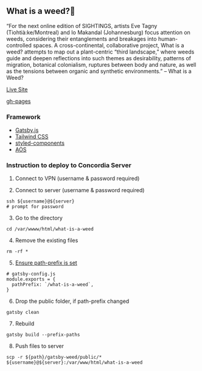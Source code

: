 
## What is a weed?🌱

“For the next online edition of SIGHTINGS, artists Eve Tagny (Tiohtià:ke/Montreal) and Io Makandal (Johannesburg) focus attention on weeds, considering their entanglements and breakages into human-controlled spaces. A cross-continental, collaborative project, What is a weed? attempts to map out a plant-centric “third landscape,” where weeds guide and deepen reflections into such themes as desirability, patterns of migration, botanical colonialism, ruptures between body and nature, as well as the tensions between organic and synthetic environments.” – What is a Weed?

[Live Site](http://ellengallery.concordia.ca/what-is-a-weed/)

[gh-pages](https://carms-dev.github.io/gatsby-weed/)

### Framework

- [Gatsby.js](https://www.gatsbyjs.com/)
- [Tailwind CSS](https://tailwindcss.com/)
- [styled-components](https://styled-components.com/)
- [AOS](https://michalsnik.github.io/aos/)

### Instruction to deploy to Concordia Server

1. Connect to VPN (username & password required)

2. Connect to server (username & password required)

```
ssh ${username}@${server}
# prompt for password
```
3. Go to the directory

```
cd /var/wwww/html/what-is-a-weed
```
4. Remove the existing files
```
rm -rf *
```
5. [Ensure path-prefix is set](https://www.gatsbyjs.com/docs/how-to/previews-deploys-hosting/path-prefix/)
```
# gatsby-config.js
module.exports = {
  pathPrefix: `/what-is-a-weed`,
}
```
6. Drop the public folder, if path-prefix changed
```
gatsby clean
```
7. Rebuild
```
gatsby build --prefix-paths
```
8. Push files to server
```
scp -r ${path}/gatsby-weed/public/* ${username}@${server}:/var/www/html/what-is-a-weed
```
